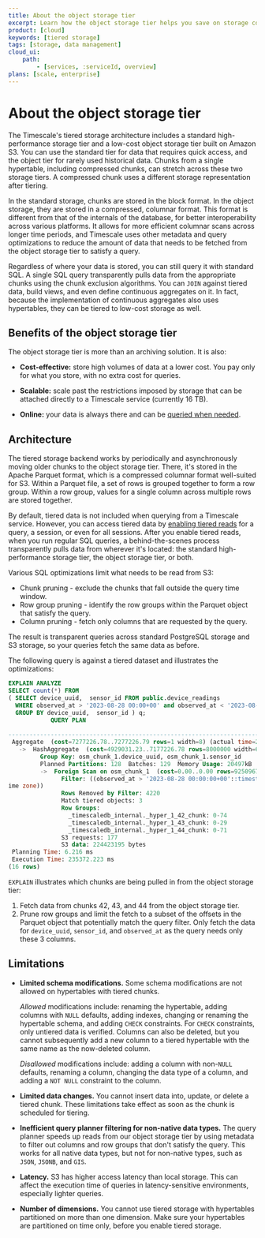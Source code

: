 ```yaml
---
title: About the object storage tier
excerpt: Learn how the object storage tier helps you save on storage costs
product: [cloud]
keywords: [tiered storage]
tags: [storage, data management]
cloud_ui:
    path:
        - [services, :serviceId, overview]
plans: [scale, enterprise]  
---
```


# About the object storage tier

The Timescale's tiered storage architecture includes a standard high-performance storage tier and a low-cost object storage tier built on Amazon S3. You can use the standard tier for data that requires quick access, and the object tier for rarely used historical data. Chunks from a single hypertable, including compressed chunks, can stretch across these two storage tiers. A compressed chunk uses a different storage representation after tiering.

In the standard storage, chunks are stored in the block format. In the object storage, they are stored in a compressed, columnar format. This format is different from that of the internals of the database, for better interoperability across various platforms. It allows for more efficient columnar scans across longer time periods, and Timescale uses other metadata and query optimizations to reduce the amount of data that needs to be fetched from the object storage tier to satisfy a query. 

Regardless of where your data is stored, you can still query it with standard SQL. A single SQL query transparently pulls data from the appropriate chunks using the chunk exclusion algorithms. You can `JOIN` against tiered data, build views, and even define continuous aggregates on it. In fact, because the implementation of continuous aggregates also uses hypertables, they can be tiered to low-cost storage as well. 

## Benefits of the object storage tier

The object storage tier is more than an archiving solution. It is also:

*   **Cost-effective:** store high volumes of data at a lower cost.
    You pay only for what you store, with no extra cost for queries.

*   **Scalable:** scale past the restrictions imposed by storage that can be attached
    directly to a Timescale service (currently 16 TB).

*   **Online:** your data is always there and can be [queried when needed][querying-tiered-data]. 

## Architecture

The tiered storage backend works by periodically and asynchronously moving older chunks to the object storage tier. 
There, it's stored in the Apache Parquet format, which is a compressed columnar format well-suited for S3. Within a Parquet file, a set of rows is grouped together to form a row group. Within a row group, values for a single column across multiple rows are stored together.

By default, tiered data is not included when querying from a Timescale service. 
However, you can access tiered data by [enabling tiered reads][querying-tiered-data] for a query, a session, or even for all sessions. After you enable tiered reads, when you run regular SQL queries, a behind-the-scenes process transparently pulls data from wherever it's located: the standard high-performance storage tier, the object storage tier, or both.

Various SQL optimizations limit what needs to be read from S3:

* Chunk pruning - exclude the chunks that fall outside the query time window.
* Row group pruning - identify the row groups within the Parquet object that satisfy the query.
* Column pruning - fetch only columns that are requested by the query.

The result is transparent queries across standard PostgreSQL storage and S3 storage, so your queries fetch the same data as before.

The following query is against a tiered dataset and illustrates the optimizations:

```sql
EXPLAIN ANALYZE 
SELECT count(*) FROM
( SELECT device_uuid,  sensor_id FROM public.device_readings 
  WHERE observed_at > '2023-08-28 00:00+00' and observed_at < '2023-08-29 00:00+00' 
  GROUP BY device_uuid,  sensor_id ) q;
            QUERY PLAN                                                                  
           
-------------------------------------------------------------------------------------------------
 Aggregate  (cost=7277226.78..7277226.79 rows=1 width=8) (actual time=234993.749..234993.750 rows=1 loops=1)
   ->  HashAggregate  (cost=4929031.23..7177226.78 rows=8000000 width=68) (actual time=184256.546..234913.067 rows=1651523 loops=1)
         Group Key: osm_chunk_1.device_uuid, osm_chunk_1.sensor_id
         Planned Partitions: 128  Batches: 129  Memory Usage: 20497kB  Disk Usage: 4429832kB
         ->  Foreign Scan on osm_chunk_1  (cost=0.00..0.00 rows=92509677 width=68) (actual time=345.890..128688.459 rows=92505457 loops=1)
               Filter: ((observed_at > '2023-08-28 00:00:00+00'::timestamp with time zone) AND (observed_at < '2023-08-29 00:00:00+00'::timestamp with t
ime zone))
               Rows Removed by Filter: 4220
               Match tiered objects: 3
               Row Groups:
                 _timescaledb_internal._hyper_1_42_chunk: 0-74
                 _timescaledb_internal._hyper_1_43_chunk: 0-29
                 _timescaledb_internal._hyper_1_44_chunk: 0-71
               S3 requests: 177
               S3 data: 224423195 bytes
 Planning Time: 6.216 ms
 Execution Time: 235372.223 ms
(16 rows)
```

`EXPLAIN` illustrates which chunks are being pulled in from the object storage tier:

1. Fetch data from chunks 42, 43, and 44 from the object storage tier. 
1. Prune row groups and limit the fetch to a subset of the offsets in the
Parquet object that potentially match the query filter. Only fetch the data
for `device_uuid`, `sensor_id`, and `observed_at` as the query needs only these 3 columns.

## Limitations

*   **Limited schema modifications.** Some schema modifications are not allowed
    on hypertables with tiered chunks.

    _Allowed_ modifications include: renaming the hypertable, adding columns
    with `NULL` defaults, adding indexes, changing or renaming the hypertable
    schema, and adding `CHECK` constraints. For `CHECK` constraints, only
    untiered data is verified.
    Columns can also be deleted, but you cannot subsequently add a new column
    to a tiered hypertable with the same name as the now-deleted column.

    _Disallowed_ modifications include: adding a column with non-`NULL`
    defaults, renaming a column, changing the data type of a
    column, and adding a `NOT NULL` constraint to the column.

*   **Limited data changes.** You cannot insert data into, update, or delete a
    tiered chunk. These limitations take effect as soon as the chunk is
    scheduled for tiering. 

*   **Inefficient query planner filtering for non-native data types.** The query
    planner speeds up reads from our object storage tier by using metadata
    to filter out columns and row groups that don't satisfy the query. This works for all
    native data types, but not for non-native types, such as `JSON`, `JSONB`,
    and `GIS`.

*   **Latency.** S3 has higher access latency than local storage. This can affect the
    execution time of queries in latency-sensitive environments, especially
    lighter queries.

*   **Number of dimensions.** You cannot use tiered storage with hypertables
    partitioned on more than one dimension. Make sure your hypertables are
    partitioned on time only, before you enable tiered storage.

[blog-data-tiering]: https://www.timescale.com/blog/expanding-the-boundaries-of-postgresql-announcing-a-bottomless-consumption-based-object-storage-layer-built-on-amazon-s3/
[querying-tiered-data]: /use-timescale/:currentVersion:/data-tiering/querying-tiered-data/
